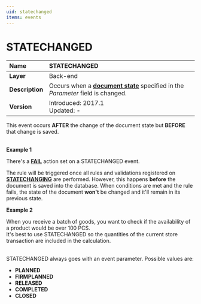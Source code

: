 ```yaml
---
uid: statechanged
items: events
---
```


# STATECHANGED

|Name|STATECHANGED
|:-----|:-----
|**Layer**|Back-end
|**Description**|Occurs when a **[document state](https://docs.erp.net/tech/concepts/documents/states.html)** specified in the _Parameter_ field is changed.
|**Version**|Introduced: 2017.1 <br> Updated: -

This event occurs **AFTER** the change of the document state but **BEFORE** that change is saved. <br><br>

**Example 1**

There's a **[FAIL](https://docs.erp.net/tech/advanced/user-business-rules/action-types/fail.html)** action set on a STATECHANGED event.

The rule will be triggered once all rules and validations registered on **[STATECHANGING](https://docs.erp.net/tech/advanced/user-business-rules/events/statechanging.html)** are performed. However, this happens **before** the document is saved into the database. When conditions are met and the rule fails, the state of the document **won't** be changed and it'll remain in its previous state.

**Example 2**

When you receive a batch of goods, you want to check if the availability of a product would be over 100 PCS. <br> It's best to use STATECHANGED so the quantities of the current store transaction are included in the calculation. <br><br>

STATECHANGED always goes with an event parameter. Possible values are:

- **PLANNED**
- **FIRMPLANNED**
- **RELEASED**
- **COMPLETED**
- **CLOSED**
